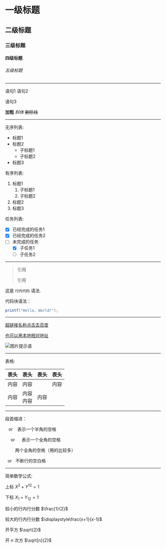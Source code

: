 # 一级标题 
## 二级标题
### 三级标题
#### 四级标题
###### 五级标题
<!--sharp后需要空格-->
---
<!--三条横线或更多的横线表示分割线-->
语句1
语句2

语句3
<!--换行表示空格空行表示换行-->
**加粗**
*斜体*
~~删除线~~

---
无序列表:
* 标题1
* 标题2
  * 子标题1
  * 子标题2 
* 标题3
<!--*号后需加空格,子项在*前加俩空格-->
有序列表:
1. 标题1
   1. 子标题1
   2. 子标题2
2. 标题2
3. 标题3

任务列表:
- [x] 已经完成的任务1
- [x] 已经完成的任务2
- [ ] 未完成的任务
  - [x] 子任务1
  - [ ] 子任务2
------
> 引用
> 
> 引用

这是 `行内代码` 语法.

代码块语法：
```C#
printf("Hello, World!");
```
----
[超链接名称点击去百度](https://baidu.com)

[也可以用本地相对地址](命名规则.md)

![图片提示语](https://portrait.gitee.com/uploads/avatars/user/2947/8841692_DiscoElysium_1639139557.png)

-------
表格:

| 表头 | 表头         | 表头 | 表头 |
| ---- | ------------ | ---- | ---- |
| 内容 | 内容         |      | 内容 |
| 内容 | 内容<br>内容 | 内容 |      |
<!--Shift+Alt+F快速对齐表格-->
----------
段首缩进：

&ensp; or &#8194; 表示一个半角的空格

&emsp; or &#8195;  表示一个全角的空格

&emsp;&emsp; 两个全角的空格（用的比较多）

&nbsp; or &#160; 不断行的空白格

----
简单数学公式:

上标 $X^2 + Y^{12} = 1$

下标 $X_1 + Y_{12} = 1$

较小的行内行分数 $\frac{1}{2}$

较大的行内行分数 $\displaystyle\frac{x+1}{x-1}$

开平方 $\sqrt{2}$

开 $n$ 次方 $\sqrt[n]{2}$
